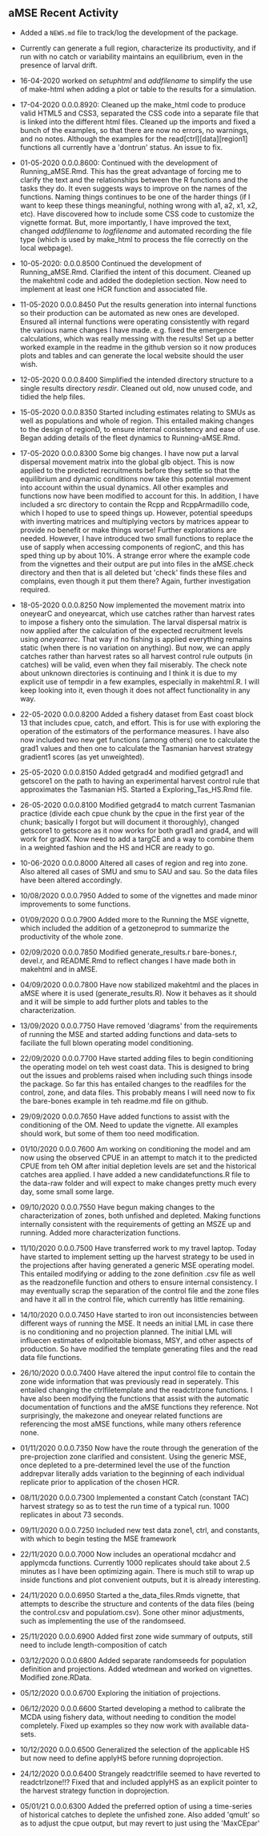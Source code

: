 ## aMSE Recent Activity

* Added a `NEWS.md` file to track/log the development of the package.

* Currently can generate a full region, characterize its productivity, and if run with no catch or variability maintains an equilibrium, even in the presence of larval drift.

* 16-04-2020 worked on _setuphtml_ and _addfilename_ to simplify the use of make-html when adding a plot or table to the results for a simulation.

* 17-04-2020 0.0.0.8920: Cleaned up the make_html code to produce valid HTML5 and CSS3, separated the CSS code into a separate file that is linked into the different html files. Cleaned up the imports and fixed a bunch of the examples, so that there are now no errors, no warnings, and no notes. Although the examples for the read[ctrl][data][region1] functions all currently have a 'dontrun' status. An issue to fix. 

* 01-05-2020 0.0.0.8600: Continued with the development of Running_aMSE.Rmd. This has the great advantage of forcing me to clarify the text and the relationships between the R functions and the tasks they do. It even suggests ways to improve on the names of the functions. Naming things continues to be one of the harder things (if I want to keep these things meaningful, nothing wrong with a1, a2, x1, x2, etc). Have discovered how to include some CSS code to customize the vignette format. But, more importantly, I have improved the text, changed _addfilename_ to _logfilename_ and automated recording the file type (which is used by make_html to process the file correctly on the local webpage).

* 10-05-2020: 0.0.0.8500 Continued the development of Running_aMSE.Rmd. Clarified the intent of this document. Cleaned up the makehtml code and added the dodepletion section. Now need to implement at least one HCR function and associated file.

* 11-05-2020 0.0.0.8450 Put the results generation into internal functions so their production can be automated as new ones are developed. Ensured all internal functions were operating consistently with regard the various name changes I have made. e.g. fixed the emergence calculations, which was really messing with the results! Set up a better worked example in the readme in the github version so it now produces plots and tables and can generate the local website should the user wish.

* 12-05-2020 0.0.0.8400 Simplified the intended directory structure to a single results directory _resdir_. Cleaned out old, now unused code, and tidied the help files.

* 15-05-2020 0.0.0.8350 Started including estimates relating to SMUs as well as populations and whole of region. This entailed making changes to the design of regionD, to ensure internal consistency and ease of use. Began adding details of the fleet dynamics to Running-aMSE.Rmd.

* 17-05-2020 0.0.0.8300 Some big changes. I have now put a larval dispersal movement matrix into the global glb object. This is now applied to the predicted recruitments before they settle so that the equilibrium and dynamic conditions now take this potential movement into account within the usual dynamics. All other examples and functions now have been modified to account for this. In addition, I have included a src directory to contain the Rcpp and RcppArmadillo code, which I hoped to use to speed things up. However, potential speedups with inverting matrices and multiplying vectors by matrices appear to provide no benefit or make things worse! Further explorations are needed. However, I have introduced two small functions to replace the use of sapply when accessing components of regionC, and this has sped thing up by about 10%. A strange error where the example code from the vignettes and their output are put into files in the aMSE.check directory and then that is all deleted but 'check' finds these files and complains, even though it put them there? Again, further investigation required. 

* 18-05-2020 0.0.0.8250 Now implemented the movement matrix into oneyearC and oneyearcat, which use catches rather than harvest rates to impose a fishery onto the simulation. The larval dispersal matrix is now applied after the calculation of the expected recruitment levels using _oneyearrec_. That way if no fishing is applied everything remains static (when there is no variation on anything). But now, we can apply catches rather than harvest rates so all harvest control rule outputs (in catches) will be valid, even when they fail miserably. The check note about unknown directories is continuing and I think it is due to my explicit use of tempdir in a few examples, especially in makehtml.R. I will keep looking into it, even though it does not affect functionality in any way.

* 22-05-2020 0.0.0.8200 Added a fishery dataset from East coast block 13 that includes cpue, catch, and effort. This is for use with exploring the operation of the estimators of the performance measures. I have also now included two new get functions (among others) one to calculate the grad1 values and then one to calculate the Tasmanian harvest strategy gradient1 scores (as yet unweighted).

* 25-05-2020 0.0.0.8150 Added getgrad4 and modified getgrad1 and getscore1 on the path to having an experimental harvest control rule that approximates the Tasmanian HS. Started a Exploring_Tas_HS.Rmd file.

* 26-05-2020 0.0.0.8100 Modified getgrad4 to match current Tasmanian practice (divide each cpue chunk by the cpue in the first year of the chunk; basically I forgot but will document it thoroughly), changed getscore1 to getscore as it now works for both grad1 and grad4, and will work for gradX. Now need to add a targCE and a way to combine them in a weighted fashion and the HS and HCR are ready to go.

* 10-06-2020 0.0.0.8000 Altered all cases of region and reg into zone. Also altered all cases of SMU and smu to SAU and sau. So the data files have been altered accordingly.

* 10/08/2020 0.0.0.7950 Added to some of the vignettes and made minor improvements to some functions.

* 01/09/2020 0.0.0.7900 Added more to the Running the MSE vignette, which included the addition of a getzoneprod to summarize the productivity of the whole zone.

* 02/09/2020 0.0.0.7850 Modified generate_results.r bare-bones.r, devel.r, and README.Rmd to reflect changes I have made both in makehtml and in aMSE.

* 04/09/2020 0.0.0.7800 Have now stabilized makehtml and the places in aMSE where it is used (generate_results.R). Now it behaves as it should and it will be simple to add further plots and tables to the characterization.

* 13/09/2020 0.0.0.7750 Have removed 'diagrams' from the requirements of running the MSE and started adding functions and data-sets to faciliate the full blown operating model conditioning.

* 22/09/2020 0.0.0.7700 Have started adding files to begin conditioning the operating model on teh west coast data. This is designed to bring out the issues and problems raised when including such things insode the package. So far this has entailed changes to the readfiles for the control, zone, and data files. This probably means I will need now to fix the bare-bones example in teh readme.md file on github.

* 29/09/2020 0.0.0.7650 Have added functions to assist with the conditioning of the OM. Need to update the vignette. All examples should work, but some of them too need modification. 

* 01/10/2020 0.0.0.7600 Am working on conditioning the model and am now using the observed CPUE in an attempt to match it to the predicted CPUE from teh OM after initial depletion levels are set and the historical catches area applied. I have added a new candidatefunctions.R file to the data-raw folder and will expect to make changes pretty much every day, some small some large.

* 09/10/2020 0.0.0.7550 Have begun making changes to the characterization of zones, both unfished and depleted. Making functions internally consistent with the requirements of getting an MSZE up and running. Added more characterization functions.

* 11/10/2020 0.0.0.7500 Have transferred work to my travel laptop. Today have started to implement setting up the harvest strategy to be used in the projections after having generated a generic MSE operating model. This entailed modifying or adding to the zone definition .csv file as well as the readzonefile function and others to ensure internal consistency. I may eventually scrap the separation of the control file and the zone files and have it all in the control file, which currently has little remaining.

* 14/10/2020 0.0.0.7450 Have started to iron out inconsistencies between different ways of running the MSE. It needs an initial LML in case there is no conditioning and no projection planned. The initial LML will influecen estimates of exlpoitable biomass, MSY, and other aspects of production. So have modified the template generating files and the read data file functions.

* 26/10/2020 0.0.0.7400 Have altered the input control file to contain the zone wide information that was previously read in seperately. This entailed changing the ctrlfiletemplate and the readctrlzone functions. I have also been modifying the functions that assist with the automatic documentation of functions and the aMSE functions they reference. Not surprisingly, the makezone and oneyear related functions are referencing the most aMSE functions, while many others reference none.

* 01/11/2020 0.0.0.7350 Now have the route through the generation of the pre-projection zone clarified and consistent. Using the generic MSE, once depleted to a pre-determined level the use of the function addrepvar literally adds variation to the beginning of each individual replicate prior to application of the chosen HCR.

* 08/11/2020 0.0.0.7300 Implemented a constant Catch (constant TAC) harvest strategy so as to test the run time of a typical run. 1000 replicates in about 73 seconds.

* 09/11/2020 0.0.0.7250 Included new test data zone1, ctrl, and constants, with which to begin testing the MSE framework

* 22/11/2020 0.0.0.7000 Now includes an operational mcdahcr and applymcda functions. Currently 1000 replicates should take about 2.5 minutes as I have been optimizing again. There is much still to wrap up inside functions and plot convenient outputs, but it is already interesting.

* 24/11/2020 0.0.0.6950 Started a the_data_files.Rmds vignette, that attempts to describe the structure and contents of the data files (being the control.csv and populatiom.csv). Sone other minor adjustments, such as implementing the use of the randomseed.

* 25/11/2020 0.0.0.6900 Added first zone wide summary of outputs, still need to include length-composition of catch

* 03/12/2020 0.0.0.6800 Added separate randomseeds for population definition and projections. Added wtedmean and worked on vignettes. Modified zone.RData.

* 05/12/2020 0.0.0.6700 Exploring the initiation of projections.

* 06/12/2020 0.0.0.6600 Started developing a method to calibrate the MCDA using fishery data, without needing to condition the model completely. Fixed up examples so they now work with available data-sets.

* 10/12/2020 0.0.0.6500 Generalized the selection of the applicable HS but now need to define applyHS before running doprojection.

* 24/12/2020 0.0.0.6400 Strangely readctrlfile seemed to have reverted to readctrlzone!!? Fixed that and included applyHS as an explicit pointer to the harvest strategy function in doprojection.

* 05/01/21 0.0.0.6300 Added the preferred option of using a time-series of historical catches to deplete the unfished zone. Also added 'qmult' so as to adjust the cpue output, but may revert to just using the 'MaxCEpar'
